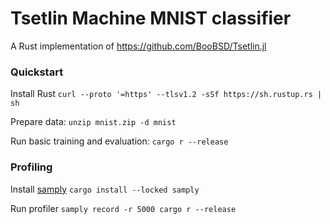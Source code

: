 # Tsetlin Machine MNIST classifier

A Rust implementation of https://github.com/BooBSD/Tsetlin.jl

### Quickstart

Install Rust `curl --proto '=https' --tlsv1.2 -sSf https://sh.rustup.rs | sh`

Prepare data: `unzip mnist.zip -d mnist`

Run basic training and evaluation: `cargo r --release`

### Profiling

Install [samply](https://github.com/mstange/samply) `cargo install --locked samply`

Run profiler `samply record -r 5000 cargo r --release`

